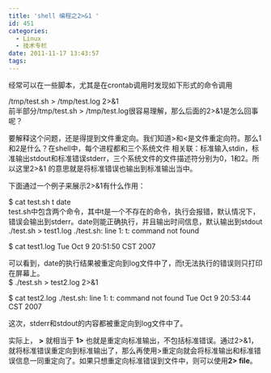 ```yaml
---
title: 'shell 编程之2>&1 '
id: 451
categories:
  - Linux
  - 技术专栏
date: 2011-11-17 13:43:57
tags:
---
```


<div id="app-share-content">
<div>

经常可以在一些脚本，尤其是在crontab调用时发现如下形式的命令调用
<div>
<div>/tmp/test.sh &gt; /tmp/test.log 2&gt;&amp;1</div>
</div>
前半部分/tmp/test.sh &gt; /tmp/test.log很容易理解，那么后面的2&gt;&amp;1是怎么回事呢？

要解释这个问题，还是得提到文件重定向。我们知道&gt;和&lt;是文件重定向符。那么1和2是什么？在shell中，每个进程都和三个系统文件 相关联：标准输入stdin，标准输出stdout和标准错误stderr，三个系统文件的文件描述符分别为0，1和2。所以这里2&gt;&amp;1 的意思就是将标准错误也输出到标准输出当中。

下面通过一个例子来展示2&gt;&amp;1有什么作用：
<div>
<div>$ cat test.sh
t
date</div>
</div>
test.sh中包含两个命令，其中t是一个不存在的命令，执行会报错，默认情况下，错误会输出到stderr。date则能正确执行，并且输出时间信息，默认输出到stdout
<div>
<div>./test.sh &gt; test1.log
./test.sh: line 1: t: command not found

$ cat test1.log
Tue Oct 9 20:51:50 CST 2007</div>
</div>
可以看到，date的执行结果被重定向到log文件中了，而t无法执行的错误则只打印在屏幕上。
<div>
<div>$ ./test.sh &gt; test2.log 2&gt;&amp;1

$ cat test2.log
./test.sh: line 1: t: command not found
Tue Oct 9 20:53:44 CST 2007</div>
</div>
这次，stderr和stdout的内容都被重定向到log文件中了。

实际上， **&gt;** 就相当于 **1&gt;** 也就是重定向标准输出，不包括标准错误。通过2&gt;&amp;1，就将标准错误重定向到标准输出了，那么再使用&gt;重定向就会将标准输出和标准错误信息一同重定向了。如果只想重定向标准错误到文件中，则可以使用**2&gt; file**。

</div>
</div>